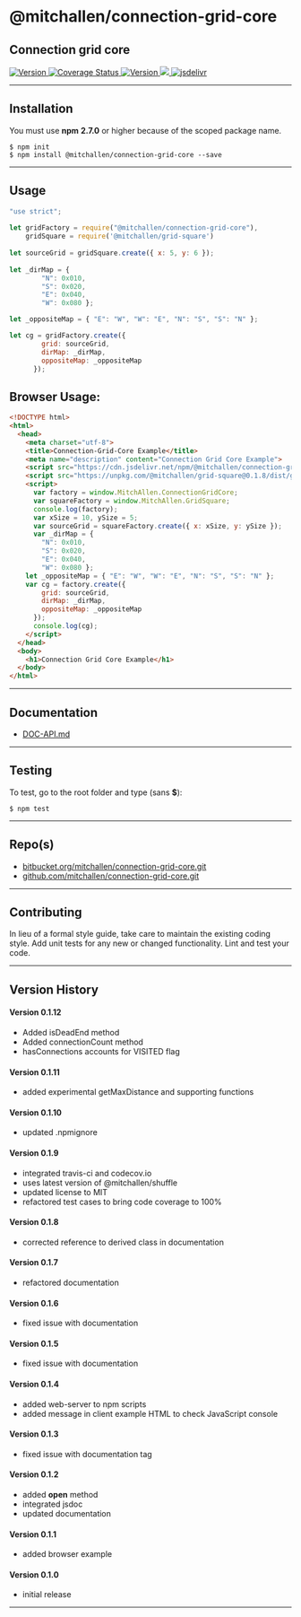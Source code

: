 
@mitchallen/connection-grid-core
==
Connection grid core
--

<p align="left">

  <a href="https://travis-ci.org/mitchallen/connection-grid-core">
    <img src="https://img.shields.io/travis/mitchallen/connection-grid-core.svg?style=flat-square" alt="Version">
  </a>
  
  <a href="https://codecov.io/gh/mitchallen/connection-grid-core">
    <img src="https://codecov.io/gh/mitchallen/connection-grid-core/branch/master/graph/badge.svg" alt="Coverage Status">
  </a>
  
  <a href="https://npmjs.org/package/@mitchallen/connection-grid-core">
    <img src="http://img.shields.io/npm/v/@mitchallen/connection-grid-core.svg?style=flat-square" alt="Version">
  </a>
  
  <a href="https://npmjs.org/package/@mitchallen/connection-grid-core">
    <img src="https://img.shields.io/github/license/mitchallen/connection-grid-core.svg">
  </a>

  <a href="https://www.jsdelivr.com/package/npm/@mitchallen/connection-grid-core">
    <img src="https://data.jsdelivr.com/v1/package/npm/@mitchallen/connection-grid-core/badge" alt="jsdelivr">
  </a>
  
</p>

* * *
## Installation

You must use __npm__ __2.7.0__ or higher because of the scoped package name.

    $ npm init
    $ npm install @mitchallen/connection-grid-core --save
  
* * *

## Usage

```js
"use strict";
    
let gridFactory = require("@mitchallen/connection-grid-core"),
    gridSquare = require('@mitchallen/grid-square')
    
let sourceGrid = gridSquare.create({ x: 5, y: 6 });
	
let _dirMap = { 
        "N": 0x010, 
        "S": 0x020, 
        "E": 0x040, 
        "W": 0x080 };

let _oppositeMap = { "E": "W", "W": "E", "N": "S", "S": "N" };

let cg = gridFactory.create({  
        grid: sourceGrid,     
        dirMap: _dirMap,
        oppositeMap: _oppositeMap 
      });
```

## Browser Usage:

```html
<!DOCTYPE html>
<html>
  <head>
    <meta charset="utf-8">
    <title>Connection-Grid-Core Example</title>
    <meta name="description" content="Connection Grid Core Example">
    <script src="https://cdn.jsdelivr.net/npm/@mitchallen/connection-grid-core@0.1.22/dist/connection-grid-core.min.js"></script>
    <script src="https://unpkg.com/@mitchallen/grid-square@0.1.8/dist/grid-square.min.js"></script>
    <script>
      var factory = window.MitchAllen.ConnectionGridCore;
      var squareFactory = window.MitchAllen.GridSquare;
      console.log(factory);
      var xSize = 10, ySize = 5;
      var sourceGrid = squareFactory.create({ x: xSize, y: ySize });
      var _dirMap = { 
        "N": 0x010, 
        "S": 0x020, 
        "E": 0x040, 
        "W": 0x080 };
    let _oppositeMap = { "E": "W", "W": "E", "N": "S", "S": "N" };
    var cg = factory.create({ 
        grid: sourceGrid, 
        dirMap: _dirMap,
        oppositeMap: _oppositeMap 
      });
      console.log(cg); 
    </script>
  </head>
  <body>
    <h1>Connection Grid Core Example</h1>
  </body>
</html>
```
    
* * *

## Documentation

* [DOC-API.md](./DOC-API.md)

* * *

## Testing

To test, go to the root folder and type (sans __$__):

    $ npm test
   
* * *
 
## Repo(s)

* [bitbucket.org/mitchallen/connection-grid-core.git](https://bitbucket.org/mitchallen/connection-grid-core.git)
* [github.com/mitchallen/connection-grid-core.git](https://github.com/mitchallen/connection-grid-core.git)

* * *

## Contributing

In lieu of a formal style guide, take care to maintain the existing coding style.
Add unit tests for any new or changed functionality. Lint and test your code.

* * *

## Version History

#### Version 0.1.12

* Added isDeadEnd method
* Added connectionCount method
* hasConnections accounts for VISITED flag

#### Version 0.1.11

* added experimental getMaxDistance and supporting functions

#### Version 0.1.10

* updated .npmignore

#### Version 0.1.9

* integrated travis-ci and codecov.io
* uses latest version of @mitchallen/shuffle
* updated license to MIT
* refactored test cases to bring code coverage to 100%

#### Version 0.1.8

* corrected reference to derived class in documentation

#### Version 0.1.7

* refactored documentation

#### Version 0.1.6

* fixed issue with documentation

#### Version 0.1.5

* fixed issue with documentation

#### Version 0.1.4

* added web-server to npm scripts
* added message in client example HTML to check JavaScript console

#### Version 0.1.3

* fixed issue with documentation tag

#### Version 0.1.2 

* added __open__ method
* integrated jsdoc
* updated documentation

#### Version 0.1.1 

* added browser example

#### Version 0.1.0 

* initial release

* * *
